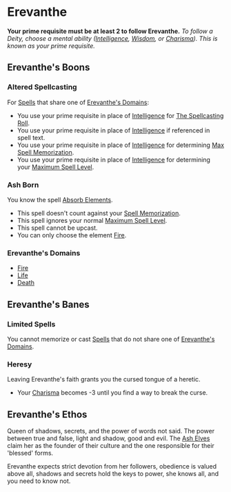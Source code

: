 # Erevanthe
**Your prime requisite must be at least 2 to follow Erevanthe.**
*To follow a Deity, choose a mental ability ([Intelligence](../../../Player%20Characters/Chosen%20Statistics/Intelligence.md), [Wisdom](../../../Player%20Characters/Chosen%20Statistics/Wisdom.md), or [Charisma](../../../Player%20Characters/Chosen%20Statistics/Charisma.md)). This is known as your prime requisite.*
## Erevanthe's Boons
### Altered Spellcasting
For [Spells](../../Spells.md) that share one of [Erevanthe's Domains](#Erevanthe's%20Domains):
- You use your prime requisite in place of [Intelligence](../../../../Player%20Characters/Chosen%20Statistics/Intelligence.md) for [The Spellcasting Roll](../../Spellcasting.md#The%20Spellcasting%20Roll).
- You use your prime requisite in place of [Intelligence](../../../../Player%20Characters/Chosen%20Statistics/Intelligence.md) if referenced in spell text.
- You use your prime requisite in place of [Intelligence](../../../../Player%20Characters/Chosen%20Statistics/Intelligence.md) for determining [Max Spell Memorization](../../Spell%20Memorization.md).
- You use your prime requisite in place of [Intelligence](../../../../Player%20Characters/Chosen%20Statistics/Intelligence.md) for determining your [Maximum Spell Level](../../Spell%20Level.md#Max%20Spell%20Level).
### Ash Born
You know the spell [Absorb Elements](../../Spells/Mythril%20Spells/Level%202/Absorb%20Elements.md).
- This spell doesn't count against your [Spell Memorization](../../Spell%20Memorization.md).
- This spell ignores your normal [Maximum Spell Level](../../Spell%20Level.md#Max%20Spell%20Level).
- This spell cannot be upcast.
- You can only choose the element [Fire](../../Spell%20Domains/Fire.md).
### Erevanthe's Domains
- [Fire](../../Spell%20Domains/Fire.md)
- [Life](../../Spell%20Domains/Life.md)
- [Death](../../Spell%20Domains/Death.md)
## Erevanthe's Banes
### Limited Spells
You cannot memorize or cast [Spells](../../Spells.md) that do not share one of [Erevanthe's Domains](#Erevanthe's%20Domains).
### Heresy
Leaving Erevanthe's faith grants you the cursed tongue of a heretic.
- Your [Charisma](../../../../Player%20Characters/Chosen%20Statistics/Charisma.md) becomes -3 until you find a way to break the curse.
## Erevanthe's Ethos
Queen of shadows, secrets, and the power of words not said. The power between true and false, light and shadow, good and evil. The [Ash Elves](../../../../Player%20Characters/Ancenstries/Elf.md#Ash%20Elf%20[Ancestry](Ancestry.md)) claim her as the founder of their culture and the one responsible for their 'blessed' forms.

Erevanthe expects strict devotion from her followers, obedience is valued above all, shadows and secrets hold the keys to power, she knows all, and you need to know not.